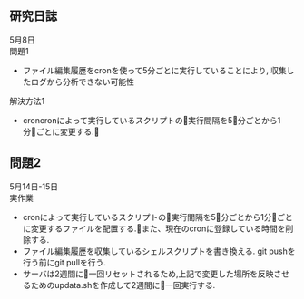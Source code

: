 ## 研究日誌  
5月8日  
問題1
- ファイル編集履歴をcronを使って5分ごとに実行していることにより, 収集したログから分析できない可能性 

解決方法1
- croncronによって実行しているスクリプトの実行間隔を5分ごとから1分ごとに変更する.

問題2
- 

5月14日-15日  
実作業
- cronによって実行しているスクリプトの実行間隔を5分ごとから1分ごとに変更するファイルを配置する.また、現在のcronに登録している時間を削除する.  
- ファイル編集履歴を収集しているシェルスクリプトを書き換える. git pushを行う前にgit pullを行う.  
- サーバは2週間に一回リセットされるため,上記で変更した場所を反映させるためのupdata.shを作成して2週間に一回実行する.